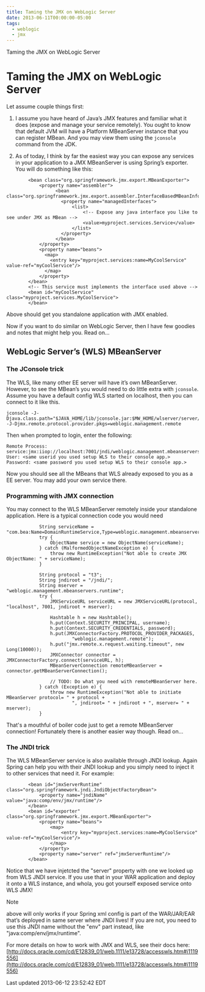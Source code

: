 ```yaml
---
title: Taming the JMX on WebLogic Server
date: 2013-06-11T00:00:00-05:00
tags:
  - weblogic
  - jmx
---
```

Taming the JMX on WebLogic Server

# Taming the JMX on WebLogic Server

Let assume couple things first:

1) I assume you have heard of Java&#8217;s JMX features and familiar what it does (expose and manage your service remotely). You ought to know that default JVM will have a Platform MBeanServer instance that you can register MBean. And you may view them using the `jconsole` command from the JDK.

2) As of today, I think by far the easiest way you can expose any services in your application to a JMX MBeanServer is using Spring&#8217;s exporter. You will do something like this:
```
        <bean class="org.springframework.jmx.export.MBeanExporter">
            <property name="assembler">
                  <bean class="org.springframework.jmx.export.assembler.InterfaceBasedMBeanInfoAssembler">
                    <property name="managedInterfaces">
                        <list>
                            <!-- Expose any java interface you like to see under JMX as MBean -->
                            <value>myproject.services.Service</value>
                        </list>
                    </property>
                  </bean>
            </property>
            <property name="beans">
              <map>
                <entry key="myproject.services:name=MyCoolService" value-ref="myCoolService"/>
              </map>
            </property>
        </bean>
        <!-- This service must implements the interface used above -->
        <bean id="myCoolService" class="myproject.services.MyCoolService">
        </bean>
```
Above should get you standalone application with JMX enabled.

Now if you want to do similar on WebLogic Server, then I have few goodies and notes that might help you. Read on&#8230;

## WebLogic Server&#8217;s (WLS) MBeanServer

### The JConsole trick

The WLS, like many other EE server will have it&#8217;s own MBeanServer. However, to see the MBean&#8217;s you would need to do little extra with `jconsole`. Assume you have a default config WLS started on localhost, then you can connect to it like this.

    jconsole -J-Djava.class.path="$JAVA_HOME/lib/jconsole.jar:$MW_HOME/wlserver/server/lib/wljmxclient.jar" -J-Djmx.remote.protocol.provider.pkgs=weblogic.management.remote

Then when prompted to login, enter the following:

    Remote Process: service:jmx:iiop://localhost:7001/jndi/weblogic.management.mbeanservers.runtime
    User: <same userid you used setup WLS to their console app.>
    Password: <same password you used setup WLS to their console app.>

Now you should see all the MBeans that WLS already exposed to you as a EE server. You may add your own service there.

### Programming with JMX connection

You may connect to the WLS MBeanServer remotely inside your standalone application. Here is a typical connection code you would need
```
            String serviceName = "com.bea:Name=DomainRuntimeService,Type=weblogic.management.mbeanservers.domainruntime.DomainRuntimeServiceMBean";
            try {
                ObjectName service = new ObjectName(serviceName);
            } catch (MalformedObjectNameException e) {
                throw new RuntimeException("Not able to create JMX ObjectName: " + serviceName);
            }
    
            String protocol = "t3";
            String jndiroot = "/jndi/";
            String mserver = "weblogic.management.mbeanservers.runtime";
            try {
                JMXServiceURL serviceURL = new JMXServiceURL(protocol, "localhost", 7001, jndiroot + mserver);
    
                Hashtable h = new Hashtable();
                h.put(Context.SECURITY_PRINCIPAL, username);
                h.put(Context.SECURITY_CREDENTIALS, password);
                h.put(JMXConnectorFactory.PROTOCOL_PROVIDER_PACKAGES,
                        "weblogic.management.remote");
                h.put("jmx.remote.x.request.waiting.timeout", new Long(10000));
                JMXConnector connector = JMXConnectorFactory.connect(serviceURL, h);
                MBeanServerConnection remoteMBeanServer = connector.getMBeanServerConnection();
    
                // TODO: Do what you need with remoteMBeanServer here.
            } catch (Exception e) {
                throw new RuntimeException("Not able to initiate MBeanServer protocol= " + protocol +
                        ", jndiroot= " + jndiroot + ", mserver= " + mserver);
            }
```
That's a mouthful of boiler code just to get a remote MBeanServer connection! Fortunately there is another easier way though. Read on&#8230;

### The JNDI trick

The WLS MBeanServer service is also available through JNDI lookup. Again Spring can help you with their JNDI lookup and you simply need to inject it to other services that need it. For example:
```
        <bean id="jmxServerRuntime" class="org.springframework.jndi.JndiObjectFactoryBean">
            <property name="jndiName" value="java:comp/env/jmx/runtime"/>
        </bean>
        <bean id="exporter" class="org.springframework.jmx.export.MBeanExporter">
            <property name="beans">
                <map>
                    <entry key="myproject.services:name=MyCoolService" value-ref="myCoolService"/>
                </map>
            </property>
            <property name="server" ref="jmxServerRuntime"/>
        </bean>
```
Notice that we have injetcted the "server" property with one we looked up from WLS JNDI service. If you use that in your WAR application and deploy it onto a WLS instance, and whola, you got yourself exposed service onto WLS JMX!

Note

above will only works if your Spring xml config is part of the WAR/JAR/EAR that&#8217;s deployed in same server where JNDI lives! If you are not, you need to use this JNDI name without the "env" part instead, like "java:comp/env/jmx/runtime".

For more details on how to work with JMX and WLS, see their docs here:
[http://docs.oracle.com/cd/E12839_01/web.1111/e13728/accesswls.htm#i1119556](http://docs.oracle.com/cd/E12839_01/web.1111/e13728/accesswls.htm#i1119556)

Last updated 2013-06-12 23:52:42 EDT

